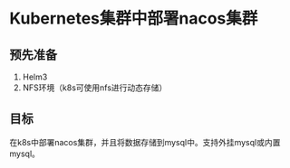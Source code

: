 # Kubernetes集群中部署nacos集群
## 预先准备
1. Helm3
2. NFS环境（k8s可使用nfs进行动态存储）
## 目标
在k8s中部署nacos集群，并且将数据存储到mysql中。支持外挂mysql或内置mysql。
